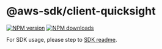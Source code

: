# @aws-sdk/client-quicksight

[![NPM version](https://img.shields.io/npm/v/@aws-sdk/client-quicksight/beta.svg)](https://www.npmjs.com/package/@aws-sdk/client-quicksight)
[![NPM downloads](https://img.shields.io/npm/dm/@aws-sdk/client-quicksight.svg)](https://www.npmjs.com/package/@aws-sdk/client-quicksight)

For SDK usage, please step to [SDK readme](https://github.com/aws/aws-sdk-js-v3).
